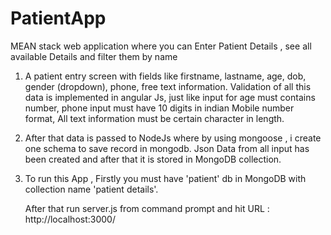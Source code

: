 # PatientApp
MEAN stack web application where you can Enter Patient Details  , see all available Details and filter them by name


1)  A patient entry screen with fields like firstname, lastname, age, dob, gender (dropdown), phone, free text information.
Validation of all this data is implemented in angular Js, just like input for age must contains number, phone input must have 10 digits in indian
Mobile number format, All text information must be certain character in length.

2) After that data is passed to NodeJs where by using mongoose , i create one schema to save record in mongodb. Json Data from all input has been
created and after that it is stored in MongoDB collection.

3) To run this App , Firstly you must have 'patient' db in MongoDB with collection name 'patient details'.
  
   After that run server.js from command prompt and hit URL : http://localhost:3000/
   
   
   
